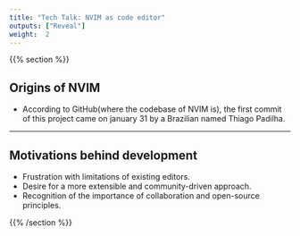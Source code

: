 ```yaml
---
title: "Tech Talk: NVIM as code editor"
outputs: ["Reveal"]
weight:  2
---
```


{{% section %}}

## Origins of NVIM

- According to GitHub(where the codebase of NVIM is), the first commit of this project came on january 31
by a Brazilian named Thiago Padilha.

---

## Motivations behind development

- Frustration with limitations of existing editors.
- Desire for a more extensible and community-driven approach.
- Recognition of the importance of collaboration and open-source principles.

{{% /section %}}